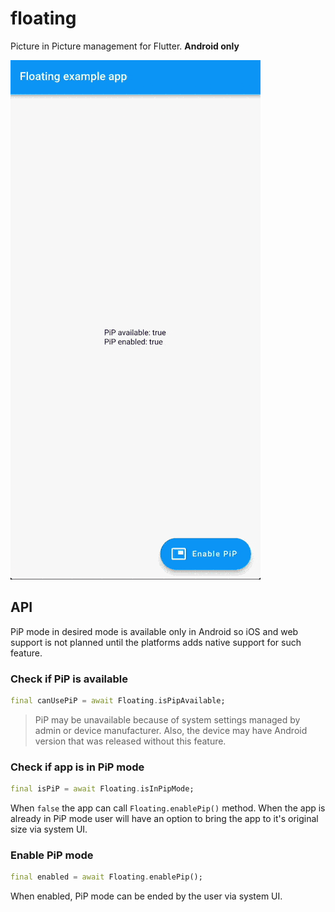 # floating

Picture in Picture management for Flutter. **Android only**

![Picture in picture demo](assets/example.gif)

## API

PiP mode in desired mode is available only in Android
so iOS and web support is not planned until
the platforms adds native support for such feature.

### Check if PiP is available

```dart
final canUsePiP = await Floating.isPipAvailable;
```

> PiP may be unavailable because of system settings managed
> by admin or device manufacturer. Also, the device may
> have Android version that was released without this feature.

### Check if app is in PiP mode

```dart
final isPiP = await Floating.isInPipMode;
```

When `false` the app can call `Floating.enablePip()` method.
When the app is already in PiP mode user will have an option
to bring the app to it's original size via system UI.

### Enable PiP mode

```dart
final enabled = await Floating.enablePip();
```

When enabled, PiP mode can be ended by the user via system UI.
